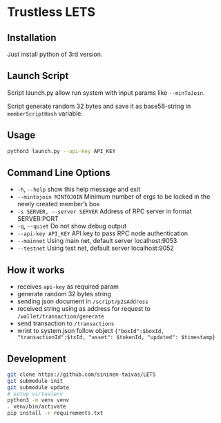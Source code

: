 # Trustless LETS
## Installation
Just install python of 3rd version.

## Launch Script
Script launch.py allow run system with input params like `--minToJoin`.

Script generate random 32 bytes and save it as base58-string in `memberScriptHash` variable.

## Usage

```bash
python3 launch.py --api-key API_KEY
```

## Command Line Options
- `-h`, `--help`            show this help message and exit
- `--mintojoin MINTOJOIN` Minimum number of ergs to be locked in the newly created member’s box
- `-s SERVER, --server SERVER` Address of RPC server in format SERVER:PORT
- `-q`, `--quiet`         Do not show debug output
- `--api-key API_KEY`     API key to pass RPC node authentication
- `--mainnet`             Using main net, default server localhost:9053
- `--testnet`             Using test net, default server localhost:9052

## How it works
- receives `api-key` as required param
- generate random 32 bytes string
- sending json document in `/script/p2sAddress`
- received string using as address for request to `/wallet/transaction/generate`
- send transaction to `/transactions`
- wrint to system.json follow object `{"boxId":$boxId, "transactionId":$txId, "asset": $tokenId, "updated": $timestamp}`

## Development

```bash
git clone https://github.com/sininen-taivas/LETS
git submodule init
git submodule update
# setup virtualenv
python3 -m venv venv
. venv/bin/activate
pip install -r requirements.txt
```